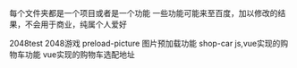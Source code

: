 每个文件夹都是一个项目或者是一个功能
一些功能可能来至百度，加以修改的结果，不会用于商业，纯属个人爱好

2048test  2048游戏
preload-picture  图片预加载功能
shop-car js,vue实现的购物车功能 vue实现的购物车选配地址
